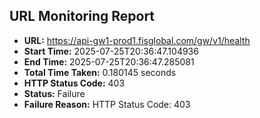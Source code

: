 ## URL Monitoring Report

- **URL:** https://api-gw1-prod1.fisglobal.com/gw/v1/health
- **Start Time:** 2025-07-25T20:36:47.104936
- **End Time:** 2025-07-25T20:36:47.285081
- **Total Time Taken:** 0.180145 seconds
- **HTTP Status Code:** 403
- **Status:** Failure
- **Failure Reason:** HTTP Status Code: 403
